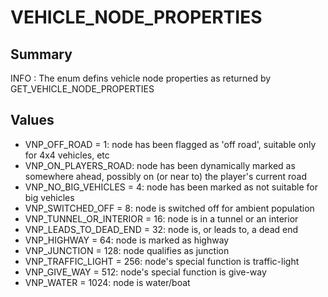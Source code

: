 # VEHICLE_NODE_PROPERTIES

## Summary
INFO : The enum defins vehicle node properties as returned by GET_VEHICLE_NODE_PROPERTIES

## Values
* VNP_OFF_ROAD = 1: node has been flagged as 'off road', suitable only for 4x4 vehicles, etc
* VNP_ON_PLAYERS_ROAD: node has been dynamically marked as somewhere ahead, possibly on (or near to) the player's current road
* VNP_NO_BIG_VEHICLES = 4: node has been marked as not suitable for big vehicles
* VNP_SWITCHED_OFF = 8: node is switched off for ambient population
* VNP_TUNNEL_OR_INTERIOR = 16: node is in a tunnel or an interior
* VNP_LEADS_TO_DEAD_END = 32: node is, or leads to, a dead end
* VNP_HIGHWAY = 64: node is marked as highway
* VNP_JUNCTION = 128: node qualifies as junction
* VNP_TRAFFIC_LIGHT = 256: node's special function is traffic-light
* VNP_GIVE_WAY = 512: node's special function is give-way
* VNP_WATER = 1024: node is water/boat